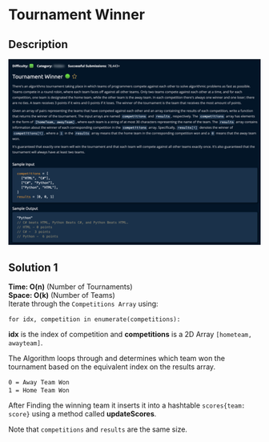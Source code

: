# Tournament Winner

## Description

![description](./desc.png)

## Solution 1

**Time: O(n)** (Number of Tournaments) <br/>
**Space: O(k)** (Number of Teams) <br/>
Iterate through the `Competitions Array` using:

```
for idx, competition in enumerate(competitions):
```

**idx** is the index of competition and **competitions** is a 2D Array `[hometeam, awayteam]`. <br/>

The Algorithm loops through and determines which team won the tournament based on the equivalent index on the results array.

```
0 = Away Team Won
1 = Home Team Won
```

After Finding the winning team it inserts it into a hashtable `scores{team: score}` using a method called **updateScores**.<br/>

Note that `competitions` and `results` are the same size.
